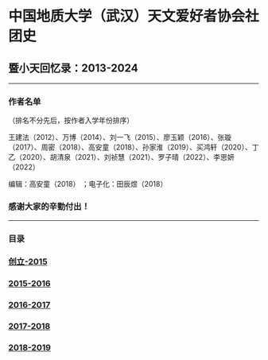 # 中国地质大学（武汉）天文爱好者协会社团史
## 暨小天回忆录：2013-2024


---
### 作者名单
（排名不分先后，按作者入学年份排序）

王建法（2012）、万博（2014）、刘一飞（2015）、廖玉颖（2016）、张璇（2017）、周密（2018）、高安童（2018）、孙家淮（2019）、买鸿轩（2020）、丁乙（2020）、胡清泉（2021）、刘祯慧（2021）、罗子晴（2022）、李思妍（2022）

编辑：高安童（2018） ；电子化：田辰煜（2018）

### 感谢大家的辛勤付出！

---
### 目录

### [创立-2015](./ChapterI.md)

### [2015-2016](./ChapterII.md)

### [2016-2017](./ChapterIII.md)

### [2017-2018](./ChapterIV.md)

### [2018-2019](./ChapterV.md)